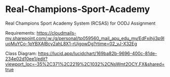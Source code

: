 # Real-Champions-Sport-Academy
Real Champions Sport Academy System (RCSAS) for OODJ Assignment

Requirements: <https://cloudmails-my.sharepoint.com/:w:/g/personal/tp059560_mail_apu_edu_my/EdFxihji3p9IuoMuYCo-1pYBXAIBcy2ahL8X1-rUjgowDg?rtime=02_vJ-X32Eg>

Class Diagram: <https://lucid.app/lucidchart/169ba82b-9696-400c-81de-234e02d10ee1/edit?viewport_loc=-35%2C371%2C2219%2C1032%2CNsWmt2OCY.FX&shared=true>
